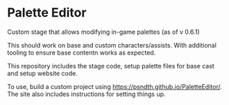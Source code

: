 Palette Editor
==============
Custom stage that allows modifying in-game palettes (as of v 0.6.1)

This should work on base and custom characters/assists. With additional tooling to ensure base contentn works as expected.

This repository includes the stage code, setup palette files for base cast and setup website code.

To use, build a custom project using https://psndth.github.io/PaletteEditor/. The site also includes instructions for setting things up.
